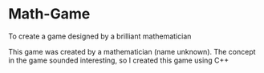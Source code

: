 # Math-Game
To create a game designed by a brilliant mathematician

This game was created by a mathematician (name unknown). The concept in the game sounded
interesting, so I created this game using C++
